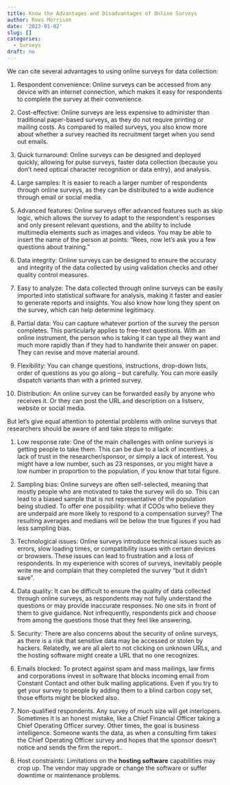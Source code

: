 ```yaml
---
title: Know the Advantages and Disadvantages of Online Surveys
author: Rees Morrison
date: '2023-01-02'
slug: []
categories:
  - Surveys
draft: no
---
```


We can cite several advantages to using online surveys for data collection:

1.	Respondent convenience: Online surveys can be accessed from any device with an internet connection, which makes it easy for respondents to complete the survey at their convenience.

2.	Cost-effective: Online surveys are less expensive to administer than traditional paper-based surveys, as they do not require printing or mailing costs.  As compared to mailed surveys, you also know more about whether a survey reached its recruitment target when you send out emails.  

3.	Quick turnaround: Online surveys can be designed and deployed quickly, allowing for pulse surveys, faster data collection (because you don’t need optical character recognition or data entry), and analysis.

4.	Large samples: It is easier to reach a larger number of respondents through online surveys, as they can be distributed to a wide audience through email or social media.

5.	Advanced features: Online surveys offer advanced features such as skip logic, which allows the survey to adapt to the respondent's responses and only present relevant questions, and the ability to include multimedia elements such as images and videos.  You may be able to insert the name of the person at points:  “Rees, now let’s ask you a few questions about training.” 

6.	Data integrity: Online surveys can be designed to ensure the accuracy and integrity of the data collected by using validation checks and other quality control measures.

7.	Easy to analyze: The data collected through online surveys can be easily imported into statistical software for analysis, making it faster and easier to generate reports and insights.  You also know how long they spent on the survey, which can help determine legitimacy.

8.	Partial data:  You can capture whatever portion of the survey the person completes.  This particularly applies to free-text questions.  With an online instrument, the person who is taking it can type all they want and much more rapidly than if they had to handwrite their answer on paper.  They can revise and move material around.

9.	Flexibility:  You can change questions, instructions, drop-down lists, order of questions as you go along – but carefully.  You can more easily dispatch variants than with a printed survey.

10.	Distribution:  An online survey can be forwarded easily by anyone who receives it.  Or they can post the URL and description on a listserv, website or social media.    

But let’s give equal attention to potential problems with online surveys that researchers should be aware of and take steps to mitigate:

1.	Low response rate: One of the main challenges with online surveys is getting people to take them. This can be due to a lack of incentives, a lack of trust in the researcher/sponsor, or simply a lack of interest.  You might have a low number, such as 23 responses, or you might have a low number in proportion to the population, if you know that total figure.  

2.	Sampling bias: Online surveys are often self-selected, meaning that mostly people who are motivated to take the survey will do so. This can lead to a biased sample that is not representative of the population being studied.  To offer one possibility:  what if COOs who believe they are underpaid are more likely to respond to a compensation survey?   The resulting averages and medians will be below the true figures if you had less sampling bias.  

3.	Technological issues: Online surveys introduce technical issues such as errors, slow loading times, or compatibility issues with certain devices or browsers. These issues can lead to frustration and a loss of respondents.  In my experience with scores of surveys, inevitably people write me and complain that they completed the survey “but it didn’t save”. 

4.	Data quality: It can be difficult to ensure the quality of data collected through online surveys, as respondents may not fully understand the questions or may provide inaccurate responses.   No one sits in front of them to give guidance.  Not infrequently, respondents pick and choose from among the questions those that they feel like answering.

5.	Security: There are also concerns about the security of online surveys, as there is a risk that sensitive data may be accessed or stolen by hackers.  Relatedly, we are all alert to not clicking on unknown URLs, and the hosting software might create a URL that no one recognizes.

6.	Emails blocked:  To protect against spam and mass mailings, law firms and corporations invest in software that blocks incoming email from Constant Contact and other bulk mailing applications.  Even if you try to get your survey to people by adding them to a blind carbon copy set, those efforts might be blocked also.

7.	Non-qualified respondents.  Any survey of much size will get interlopers.  Sometimes it is an honest mistake, like a Chief Financial Officer taking a Chief Operating Officer survey.  Other times, the goal is business intelligence.  Someone wants the data, as when a consulting firm takes the Chief Operating Officer survey and hopes that the sponsor doesn’t notice and sends the firm the report..

8.	Host constraints:  Limitations on the **hosting software** capabilities may crop up.  The vendor may upgrade or change the software or suffer downtime or maintenance problems.

<!-- End of post -->